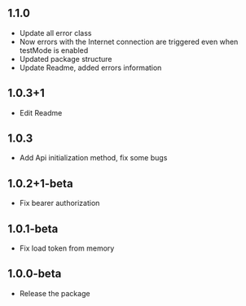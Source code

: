 ## 1.1.0
* Update all error class
* Now errors with the Internet connection are triggered even when testMode is enabled
* Updated package structure
* Update Readme, added errors information

## 1.0.3+1
* Edit Readme

## 1.0.3
* Add Api initialization method, fix some bugs

## 1.0.2+1-beta
* Fix bearer authorization

## 1.0.1-beta
* Fix load token from memory

## 1.0.0-beta
* Release the package

